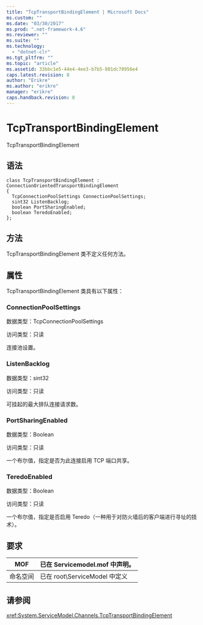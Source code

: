```yaml
---
title: "TcpTransportBindingElement | Microsoft Docs"
ms.custom: ""
ms.date: "03/30/2017"
ms.prod: ".net-framework-4.6"
ms.reviewer: ""
ms.suite: ""
ms.technology: 
  - "dotnet-clr"
ms.tgt_pltfrm: ""
ms.topic: "article"
ms.assetid: 33bbc1e5-44e4-4ee3-b7b5-801dc78956e4
caps.latest.revision: 8
author: "Erikre"
ms.author: "erikre"
manager: "erikre"
caps.handback.revision: 8
---
```

# TcpTransportBindingElement
TcpTransportBindingElement  
  
## 语法  
  
```  
class TcpTransportBindingElement : ConnectionOrientedTransportBindingElement  
{  
  TcpConnectionPoolSettings ConnectionPoolSettings;  
  sint32 ListenBacklog;  
  boolean PortSharingEnabled;  
  boolean TeredoEnabled;  
};  
```  
  
## 方法  
 TcpTransportBindingElement 类不定义任何方法。  
  
## 属性  
 TcpTransportBindingElement 类具有以下属性：  
  
### ConnectionPoolSettings  
 数据类型：TcpConnectionPoolSettings  
  
 访问类型：只读  
  
 连接池设置。  
  
### ListenBacklog  
 数据类型：sint32  
  
 访问类型：只读  
  
 可挂起的最大排队连接请求数。  
  
### PortSharingEnabled  
 数据类型：Boolean  
  
 访问类型：只读  
  
 一个布尔值，指定是否为此连接启用 TCP 端口共享。  
  
### TeredoEnabled  
 数据类型：Boolean  
  
 访问类型：只读  
  
 一个布尔值，指定是否启用 Teredo（一种用于对防火墙后的客户端进行寻址的技术）。  
  
## 要求  
  
|MOF|已在 Servicemodel.mof 中声明。|  
|---------|------------------------------|  
|命名空间|已在 root\\ServiceModel 中定义|  
  
## 请参阅  
 <xref:System.ServiceModel.Channels.TcpTransportBindingElement>